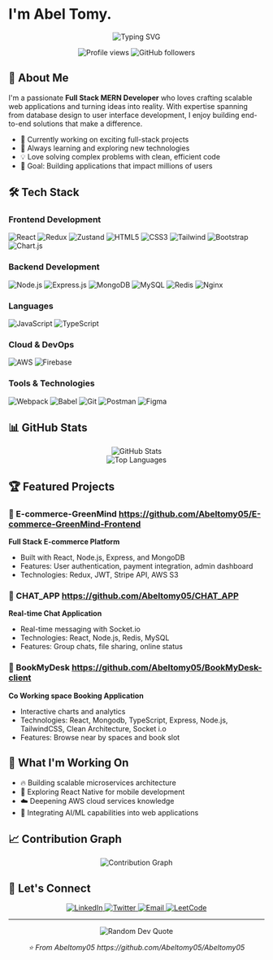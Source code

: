 # I'm Abel Tomy.

<div align="center">
  <img src="https://readme-typing-svg.herokuapp.com?font=Fira+Code&pause=1000&color=2196F3&center=true&vCenter=true&width=435&lines=Full+Stack+MERN+Developer;Building+Scalable+Web+Applications;Always+Learning+New+Technologies" alt="Typing SVG" />
</div>

<p align="center">
  <img src="https://komarev.com/ghpvc/?username=Abeltomy05&label=Profile%20views&color=0e75b6&style=flat" alt="Profile views" />
  <img src="https://img.shields.io/github/followers/Abeltomy05?label=Followers&style=social" alt="GitHub followers" />
</p>

## 🚀 About Me

I'm a passionate **Full Stack MERN Developer** who loves crafting scalable web applications and turning ideas into reality. With expertise spanning from database design to user interface development, I enjoy building end-to-end solutions that make a difference.

- 🔭 Currently working on exciting full-stack projects
- 🌱 Always learning and exploring new technologies
- 💡 Love solving complex problems with clean, efficient code
- 🎯 Goal: Building applications that impact millions of users

## 🛠️ Tech Stack

### Frontend Development
<p align="left">
  <img src="https://img.shields.io/badge/React-20232A?style=for-the-badge&logo=react&logoColor=61DAFB" alt="React" />
  <img src="https://img.shields.io/badge/Redux-593D88?style=for-the-badge&logo=redux&logoColor=white" alt="Redux" />
  <img src="https://img.shields.io/badge/Zustand-FF6B6B?style=for-the-badge&logo=react&logoColor=white" alt="Zustand" />
  <img src="https://img.shields.io/badge/HTML5-E34F26?style=for-the-badge&logo=html5&logoColor=white" alt="HTML5" />
  <img src="https://img.shields.io/badge/CSS3-1572B6?style=for-the-badge&logo=css3&logoColor=white" alt="CSS3" />
  <img src="https://img.shields.io/badge/Tailwind_CSS-38B2AC?style=for-the-badge&logo=tailwind-css&logoColor=white" alt="Tailwind" />
  <img src="https://img.shields.io/badge/Bootstrap-563D7C?style=for-the-badge&logo=bootstrap&logoColor=white" alt="Bootstrap" />
  <img src="https://img.shields.io/badge/Chart.js-FF6384?style=for-the-badge&logo=chart.js&logoColor=white" alt="Chart.js" />
</p>

### Backend Development
<p align="left">
  <img src="https://img.shields.io/badge/Node.js-43853D?style=for-the-badge&logo=node.js&logoColor=white" alt="Node.js" />
  <img src="https://img.shields.io/badge/Express.js-404D59?style=for-the-badge&logo=express&logoColor=white" alt="Express.js" />
  <img src="https://img.shields.io/badge/MongoDB-4EA94B?style=for-the-badge&logo=mongodb&logoColor=white" alt="MongoDB" />
  <img src="https://img.shields.io/badge/MySQL-005C84?style=for-the-badge&logo=mysql&logoColor=white" alt="MySQL" />
  <img src="https://img.shields.io/badge/Redis-DC382D?style=for-the-badge&logo=redis&logoColor=white" alt="Redis" />
  <img src="https://img.shields.io/badge/Nginx-009639?style=for-the-badge&logo=nginx&logoColor=white" alt="Nginx" />
</p>

### Languages
<p align="left">
  <img src="https://img.shields.io/badge/JavaScript-F7DF1E?style=for-the-badge&logo=javascript&logoColor=black" alt="JavaScript" />
  <img src="https://img.shields.io/badge/TypeScript-007ACC?style=for-the-badge&logo=typescript&logoColor=white" alt="TypeScript" />
</p>

### Cloud & DevOps
<p align="left">
  <img src="https://img.shields.io/badge/Amazon_AWS-FF9900?style=for-the-badge&logo=amazonaws&logoColor=white" alt="AWS" />
  <img src="https://img.shields.io/badge/Firebase-039BE5?style=for-the-badge&logo=Firebase&logoColor=white" alt="Firebase" />
</p>

### Tools & Technologies
<p align="left">
  <img src="https://img.shields.io/badge/Webpack-8DD6F9?style=for-the-badge&logo=webpack&logoColor=black" alt="Webpack" />
  <img src="https://img.shields.io/badge/Babel-F9DC3E?style=for-the-badge&logo=babel&logoColor=black" alt="Babel" />
  <img src="https://img.shields.io/badge/Git-F05032?style=for-the-badge&logo=git&logoColor=white" alt="Git" />
  <img src="https://img.shields.io/badge/Postman-FF6C37?style=for-the-badge&logo=postman&logoColor=white" alt="Postman" />
  <img src="https://img.shields.io/badge/Figma-F24E1E?style=for-the-badge&logo=figma&logoColor=white" alt="Figma" />
</p>

## 📊 GitHub Stats

<div align="center">
  <img src="https://github-readme-stats.vercel.app/api?username=Abeltomy05&theme=tokyonight&hide_border=false&include_all_commits=true&count_private=true" alt="GitHub Stats" />
</div>

<div align="center">
  <img src="https://github-readme-stats.vercel.app/api/top-langs/?username=Abeltomy05&theme=tokyonight&hide_border=false&include_all_commits=true&count_private=true&layout=compact" alt="Top Languages" />
</div>

## 🏆 Featured Projects

### 🌟 E-commerce-GreenMind https://github.com/Abeltomy05/E-commerce-GreenMind-Frontend
**Full Stack E-commerce Platform**
- Built with React, Node.js, Express, and MongoDB
- Features: User authentication, payment integration, admin dashboard
- Technologies: Redux, JWT, Stripe API, AWS S3

### 🌟 CHAT_APP https://github.com/Abeltomy05/CHAT_APP
**Real-time Chat Application**
- Real-time messaging with Socket.io
- Technologies: React, Node.js, Redis, MySQL
- Features: Group chats, file sharing, online status

### 🌟 BookMyDesk https://github.com/Abeltomy05/BookMyDesk-client
**Co Working space Booking Application**
- Interactive charts and analytics
- Technologies: React, Mongodb, TypeScript, Express, Node.js, TailwindCSS, Clean Architecture, Socket i.o
- Features: Browse near by spaces and book slot 

## 🎯 What I'm Working On

- 🔥 Building scalable microservices architecture
- 📱 Exploring React Native for mobile development
- ☁️ Deepening AWS cloud services knowledge
- 🤖 Integrating AI/ML capabilities into web applications

## 📈 Contribution Graph

<div align="center">
  <img src="https://github-readme-activity-graph.vercel.app/graph?username=Abeltomy05&theme=tokyo-night&hide_border=true" alt="Contribution Graph" />
</div>

## 🤝 Let's Connect

<p align="center">
  <a href="https://linkedin.com/in/abel-tomy-67678931b">
    <img src="https://img.shields.io/badge/LinkedIn-0077B5?style=for-the-badge&logo=linkedin&logoColor=white" alt="LinkedIn" />
  </a>
  <a href="https://twitter.com/abeltomy05">
    <img src="https://img.shields.io/badge/Twitter-1DA1F2?style=for-the-badge&logo=twitter&logoColor=white" alt="Twitter" />
  </a>
  <a href="mailto:abeltomy3@gmail.com">
    <img src="https://img.shields.io/badge/Email-D14836?style=for-the-badge&logo=gmail&logoColor=white" alt="Email" />
  </a>
  <a href="https://leetcode.com/u/abelTomy123">
   <img src="https://img.shields.io/badge/LeetCode-FFA116?style=for-the-badge&logo=leetcode&logoColor=white" alt="LeetCode" />
  </a>
</p>

---

<div align="center">
  <img src="https://quotes-github-readme.vercel.app/api?type=horizontal&theme=tokyonight" alt="Random Dev Quote" />
</div>

<p align="center">
  <i>⭐️ From Abeltomy05 https://github.com/Abeltomy05/Abeltomy05</i>
</p>
